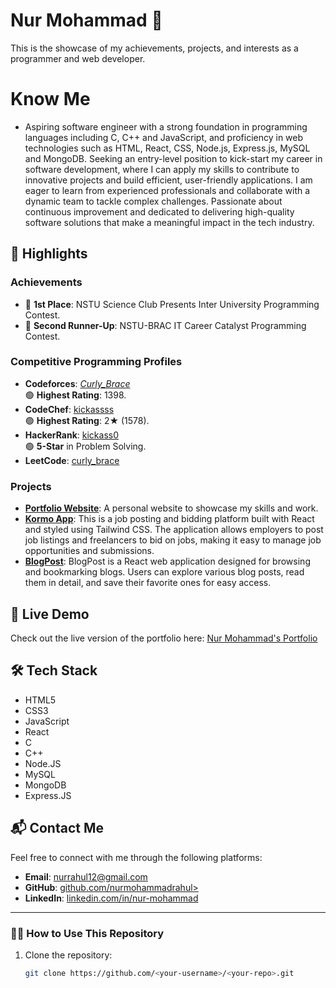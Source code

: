 ﻿# Nur Mohammad 🌟  
This is the showcase of my achievements, projects, and interests as a programmer and web developer.
# Know Me
- Aspiring software engineer with a strong foundation in programming languages including C, C++ and JavaScript, and proficiency in web technologies such as HTML, React, CSS, Node.js, Express.js, MySQL and MongoDB.     Seeking an entry-level position to kick-start my career in software development, where I can apply my skills to contribute to innovative projects and build efficient, user-friendly applications. I am eager to learn from experienced professionals and collaborate with a dynamic team to tackle complex challenges. Passionate about continuous improvement and dedicated to delivering high-quality software solutions that make a meaningful impact in the tech industry.

## 🌟 Highlights
### Achievements
- 🥇 **1st Place**: NSTU Science Club Presents Inter University Programming Contest.
- 🥉 **Second Runner-Up**: NSTU-BRAC IT Career Catalyst Programming Contest.  

### Competitive Programming Profiles
- **Codeforces**: [_Curly_Brace_](https://codeforces.com/profile/_Curly_Brace_)  
  🟢 **Highest Rating**: 1398.  
- **CodeChef**: [kickassss](https://www.codechef.com/users/kickassss)  
  🟢 **Highest Rating**: 2★ (1578).  
- **HackerRank**: [kickass0](https://www.hackerrank.com/kickass0)  
  🟢 **5-Star** in Problem Solving.  
- **LeetCode**: [curly_brace](https://leetcode.com/u/curly_brace/)  

### Projects
- **[Portfolio Website](https:nurmohammad.vercel.app)**: A personal website to showcase my skills and work.  
- **[Kormo App](https://kormo-3cade.web.app)**: This is a job posting and bidding platform built with React and styled using Tailwind CSS. The application allows employers to post job listings and freelancers to bid on jobs, making it easy to manage job opportunities and submissions.
- **[BlogPost](https://blogpost957.netlify.app/)**: BlogPost is a React web application designed for browsing and bookmarking blogs. Users can explore various blog posts, read them in detail, and save their favorite ones for easy access.


## 🔗 Live Demo
Check out the live version of the portfolio here: [Nur Mohammad's Portfolio](https://nurmohammad.vercel.app/)

## 🛠️ Tech Stack
- HTML5
- CSS3
- JavaScript
- React
- C
- C++
- Node.JS
- MySQL
- MongoDB
- Express.JS

## 📬 Contact Me
Feel free to connect with me through the following platforms:
- **Email**: [nurrahul12@gmail.com](mailto:nurrahul12@gmail.com)  
- **GitHub**: [github.com/nurmohammadrahul>](https://github.com/nurmohammadrahul)  
- **LinkedIn**: [linkedin.com/in/nur-mohammad](https://www.linkedin.com/in/nur-mohammad-0167861b5/)

---

### 👨‍💻 How to Use This Repository
1. Clone the repository:
   ```bash
   git clone https://github.com/<your-username>/<your-repo>.git
